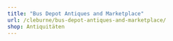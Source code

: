 ```yaml
---
title: "Bus Depot Antiques and Marketplace"
url: /cleburne/bus-depot-antiques-and-marketplace/
shop: Antiquitäten
---
```

